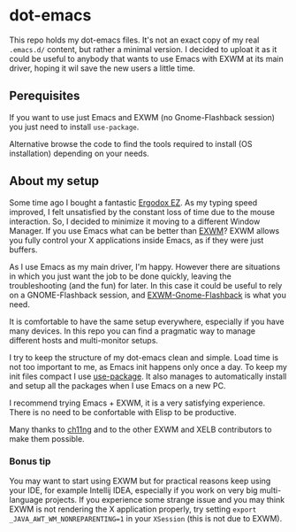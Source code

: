 # dot-emacs
This repo holds my dot-emacs files.
It's not an exact copy of my real `.emacs.d/` content, but rather a minimal version.
I decided to uploat it as it could be useful to anybody that wants to use Emacs with EXWM at its main driver, 
hoping it wil save the new users a little time.

## Perequisites
If you want to use just Emacs and EXWM (no Gnome-Flashback session) you just need to install
`use-package`.

Alternative browse the code to find the tools required to install (OS installation) depending on your needs. 

## About my setup
Some time ago I bought a fantastic [Ergodox EZ](https://ergodox-ez.com/).
As my typing speed improved, I felt unsatisfied by the constant loss of time due to the mouse interaction.
So, I decided to minimize it moving to a different Window Manager.
If you use Emacs what can be better than [EXWM](https://github.com/ch11ng/exwm)?
EXWM allows you fully control your X applications inside Emacs, as if they were just buffers.

As I use Emacs as my main driver, I'm happy.
However there are situations in which you just want the job to be done quickly, leaving the troubleshooting 
(and the fun) for later.
In this case it could be useful to rely on a GNOME-Flashback session, and 
[EXWM-Gnome-Flashback](https://github.com/WJCFerguson/exwm-gnome-flashback) is what you need.

It is comfortable to have the same setup everywhere, especially if you have many devices.
In this repo you can find a pragmatic way to manage different hosts and multi-monitor setups.

I try to keep the structure of my dot-emacs clean and simple.
Load time is not too important to me, as Emacs init happens only once a day.
To keep my init files compact I use [use-package](https://github.com/jwiegley/use-package).
It also manages to automatically install and setup all the packages when I use Emacs on a new PC.

I recommend trying Emacs + EXWM, it is a very satisfying experience.
There is no need to be confortable with Elisp to be productive.

Many thanks to [ch11ng](https://github.com/ch11ng) and to the other EXWM and XELB contributors to make them possible.

### Bonus tip
You may want to start using EXWM but for practical reasons keep using your IDE, for example Intellij IDEA, 
especially if you work on very big multi-language projects.
If you experience some strange issue and you may think EXWM is not rendering the X application properly, 
try setting `export _JAVA_AWT_WM_NONREPARENTING=1` in your `XSession` (this is not due to EXWM). 
